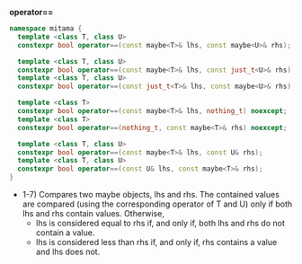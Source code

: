 **operator==**

```cpp
namespace mitama {
  template <class T, class U>
  constexpr bool operator==(const maybe<T>& lhs, const maybe<U>& rhs); // (1)

  template <class T, class U>
  constexpr bool operator==(const maybe<T>& lhs, const just_t<U>& rhs); // (2)
  template <class T, class U>
  constexpr bool operator==(const just_t<T>& lhs, const maybe<U>& rhs); // (3)

  template <class T>
  constexpr bool operator==(const maybe<T>& lhs, nothing_t) noexcept;   // (4)
  template <class T>
  constexpr bool operator==(nothing_t, const maybe<T>& rhs) noexcept;   // (5)

  template <class T, class U>
  constexpr bool operator==(const maybe<T>& lhs, const U& rhs);           // (6)
  template <class T, class U>
  constexpr bool operator==(const U& lhs, const maybe<T>& rhs);           // (7)
}
```

- 1-7) Compares two maybe objects, lhs and rhs. The contained values are compared (using the corresponding operator of T and U) only if both lhs and rhs contain values. Otherwise,
  - lhs is considered equal to rhs if, and only if, both lhs and rhs do not contain a value.
  - lhs is considered less than rhs if, and only if, rhs contains a value and lhs does not.
